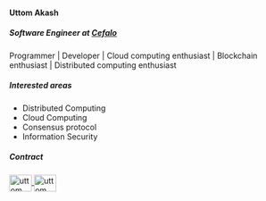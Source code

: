 ####  Uttom Akash
##### Software Engineer at [Cefalo](https://www.cefalo.com/en/)
Programmer | Developer | Cloud computing enthusiast | Blockchain enthusiast | Distributed computing enthusiast

##### Interested areas
- Distributed Computing
- Cloud Computing
- Consensus protocol
- Information Security

##### Contract
<p>
  <a href="https://www.linkedin.com/in/uttom-akash/" target="blank">
    <img align="center" src="https://cdn.simpleicons.org/linkedin/#0A66C2" alt="uttom akash" height="30" width="40" />
  </a>
  
  <a href="https://medium.com/@akash2077" target="blank">
    <img align="center" src="https://cdn.simpleicons.org/medium/#000000" alt="uttom akash" height="30" width="40" />
  </a>
</p>
  

